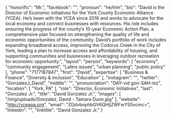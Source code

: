 {
  "honorific": "Mr.",
  "facebook": "",
  "pronoun": "he/him",
  "bio": "David is the Director of Economic initiatives for the York County Economic Alliance (YCEA). He’s been with the YCEA since 2016 and works to advocate for the local economy and connect businesses with resources. His role includes ensuring the progress of the county’s 10-year Economic Action Plan, a comprehensive plan focused on strengthening the quality of life and economic opportunities of the community. David’s portfolio of work includes expanding broadband access, improving the Codorus Creek in the City of York, leading a plan to increase access and affordability of housing, and supporting communities and businesses in leveraging outdoor recreation for economic opportunity.",
  "layout": "person",
  "keywords": [
    "economy",
    "community engagement",
    "Latinx issues",
    "urban planning",
    "public policy"
  ],
  "phone": "7177187847",
  "first": "David",
  "expertise": [
    "Business & Finance",
    "Diversity & Inclusion",
    "Education"
  ],
  "instagram": "",
  "twitter": "GonzalezJ_David",
  "middle": "",
  "pronunciation": "DAY-vid gon-SAH-lez",
  "location": [
    "York, PA"
  ],
  "role": "Director, Economic Initiatives",
  "last": "Gonzalez Jr.",
  "title": "David Gonzalez Jr.",
  "images": [
    "/img/uploads/Gonzalez, David - Tamara Dunn.jpg"
  ],
  "website": "http://yceapa.org",
  "email": "ZGdvbnphbGV6QHljZWFwYS5vcmc=",
  "linkedin": "",
  "linktitle": "David Gonzalez Jr."
}